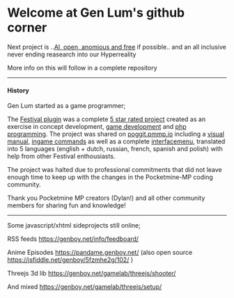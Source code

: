 # Welcome at Gen Lum's github corner

Next project is ..[AI, open, anomious and free](https://github.com/genboy/genai) if possible..
and an all inclusive never ending reasearch into our Hyperreality

More info on this will follow in a complete repository

---

#### History

Gen Lum started as a game programmer;

The [Festival plugin](https://genboy.net/minecraft/festival/) was a complete [5 star rated project](https://poggit.pmmp.io/p/Festival) created as an exercise in concept development, [game development](https://github.com/genboy/Festival#create-areas-manage-flags-and-run-commmands-attachted-to-area-events) and [php programming](https://github.com/genboy/Festival). The project was shared on [poggit.pmmp.io]([https://poggit.pmmp.io](https://poggit.pmmp.io/p/Festival)) including a [visual manual](https://camo.githubusercontent.com/71c79417556cce34029bd198fa19c7f83d8748da4ef0af5aff6ed55fccdbf13c/68747470733a2f2f67656e626f792e6e65742f6d696e6563726166742f77702d636f6e74656e742f75706c6f6164732f323032302f30312f666573746976616c5f75736167655f76322e312e322e706e67), [ingame commands](https://github.com/genboy/Festival#festival-manager-menu) as well as a complete [interfacemenu](https://github.com/genboy/Festival#festival-menu), translated into 5 languages (english + dutch, russian, french, spanish and polish) with help from other Festival enthousiasts.

The project was halted due to professional commitments that did not leave enough time to keep up with the changes in the Pocketmine-MP coding community.

Thank you Pocketmine MP creators (Dylan!) and all other community members for sharing fun and knowledge!

---
 
Some javascript/xhtml sideprojects still online;

RSS feeds https://genboy.net/info/feedboard/

Anime Episodes https://pandame.genboy.net/
(also open source https://jsfiddle.net/genboy/5fzmhe2g/102/ )

Threejs 3d lib https://genboy.net/gamelab/threejs/shooter/

And mixed https://genboy.net/gamelab/threejs/setup/
